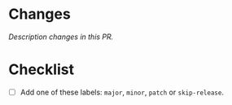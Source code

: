 # Changes

*Description changes in this PR.*

# Checklist

 - [ ] Add one of these labels: `major`, `minor`, `patch` or `skip-release`.
